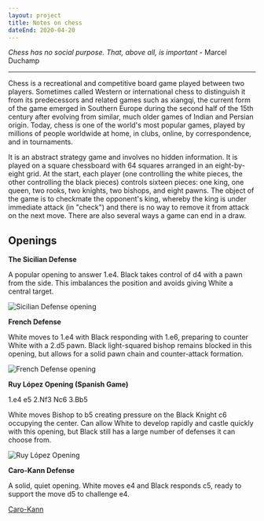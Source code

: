 ```yaml
---
layout: project
title: Notes on chess
dateEnd: 2020-04-20
---
```


_Chess has no social purpose. That, above all, is important_ - Marcel Duchamp

---

Chess is a recreational and competitive board game played between two players. Sometimes called Western or international chess to distinguish it from its predecessors and related games such as xiangqi, the current form of the game emerged in Southern Europe during the second half of the 15th century after evolving from similar, much older games of Indian and Persian origin. Today, chess is one of the world's most popular games, played by millions of people worldwide at home, in clubs, online, by correspondence, and in tournaments.

It is an abstract strategy game and involves no hidden information. It is played on a square chessboard with 64 squares arranged in an eight-by-eight grid. At the start, each player (one controlling the white pieces, the other controlling the black pieces) controls sixteen pieces: one king, one queen, two rooks, two knights, two bishops, and eight pawns. The object of the game is to checkmate the opponent's king, whereby the king is under immediate attack (in "check") and there is no way to remove it from attack on the next move. There are also several ways a game can end in a draw.

## Openings

__The Sicilian Defense__

A popular opening to answer 1.e4. Black takes control of d4 with a pawn from the side. This imbalances the position and avoids giving White a central target.

![Sicilian Defense opening](/media/sicilian.png)

__French Defense__

White moves to 1.e4 with Black responding with 1.e6, preparing to counter White with a 2.d5 pawn. Black light-squared bishop remains blocked in this opening, but allows for a solid pawn chain and counter-attack formation.

![French Defense opening](/media/frenchdefense.png)

__Ruy López Opening (Spanish Game)__

1.e4 e5 2.Nf3 Nc6 3.Bb5

White moves Bishop to b5 creating pressure on the Black Knight c6 occupying the center. Can allow White to develop rapidly and castle quickly with this opening, but Black still has a large number of defenses it can choose from.

![Ruy López Opening](/media/lopez.png)

__Caro-Kann Defense__

A solid, quiet opening. White moves e4 and Black responds c5, ready to support the move d5 to challenge e4.

[Caro-Kann](/media/carokann.png)
